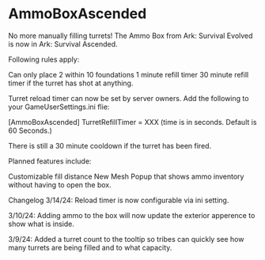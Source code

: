 # AmmoBoxAscended

No more manually filling turrets! The Ammo Box from Ark: Survival Evolved is now in Ark: Survival Ascended.

Following rules apply:

Can only place 2 within 10 foundations
1 minute refill timer
30 minute refill timer if the turret has shot at anything.
 

Turret reload timer can now be set by server owners.  Add the following to your GameUserSettings.ini flie:

[AmmoBoxAscended]
TurretRefillTimer = XXX (time is in seconds.  Default is 60 Seconds.)

There is still a 30 minute cooldown if the turret has been fired.

 

Planned features include:

Customizable fill distance
New Mesh
Popup that shows ammo inventory without having to open the box.
 

Changelog
3/14/24: Reload timer is now configurable via ini setting.  

3/10/24: Adding ammo to the box will now update the exterior apperence to show what is inside.  

3/9/24: Added a turret count to the tooltip so tribes can quickly see how many turrets are being filled and to what capacity.
